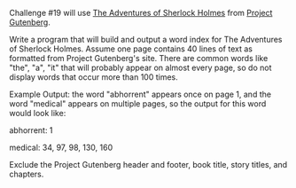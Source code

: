 <div class="md"><p>Challenge #19 will use <a href="http://www.gutenberg.org/cache/epub/1661/pg1661.txt">The Adventures of Sherlock Holmes</a> from <a href="http://www.gutenberg.org">Project Gutenberg</a>.</p>
<p>Write a program that will build and output a word index for The Adventures of Sherlock Holmes.  Assume one page contains 40 lines of text as formatted from Project Gutenberg's site.  There are common words like "the", "a", "it" that will probably appear on almost every page, so do not display words that occur more than 100 times.  </p>
<p>Example Output:  the word "abhorrent" appears once on page 1, and the word "medical" appears on multiple pages, so the output for this word would look like:</p>
<p>abhorrent: 1</p>
<p>medical:  34, 97, 98, 130, 160</p>
<p>Exclude the Project Gutenberg header and footer, book title, story titles, and chapters.</p>
</div>
